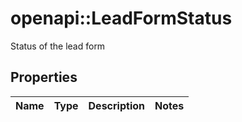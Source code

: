 # openapi::LeadFormStatus

Status of the lead form

## Properties
Name | Type | Description | Notes
------------ | ------------- | ------------- | -------------


